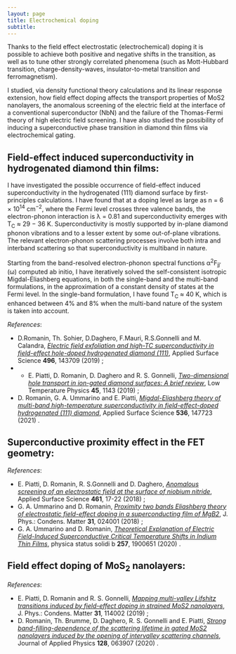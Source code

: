 ```yaml
---
layout: page
title: Electrochemical doping
subtitle: 
---
```


Thanks to the field effect electrostatic (electrochemical) doping it is possible to achieve both positive and negative shifts in the transition, as well as to tune other strongly correlated phenomena (such as Mott-Hubbard transition, charge-density-waves, insulator-to-metal transition and ferromagnetism).

I studied, via density functional theory calculations and its linear response extension, how field effect doping affects the transport properties of MoS2 nanolayers, the anomalous screening of the electric field at the interface of a conventional superconductor (NbN) and the failure of the Thomas-Fermi theory of high electric field screening. I have also studied the possibility of inducing a superconductive phase transition in diamond thin films via electrochemical gating.

## Field-effect induced superconductivity in hydrogenated diamond thin films:

I have investigated the possible occurrence of field-effect induced superconductivity in the hydrogenated (111) diamond surface by first-principles calculations. I have found that at a doping level as large as n = 6 × 10<sup>14</sup> cm<sup>−2</sup>, where the Fermi level crosses three valence bands, the electron-phonon interaction is λ = 0.81 and superconductivity emerges with T<sub>C</sub> ≈ 29 − 36 K. Superconductivity is mostly supported by in-plane diamond phonon vibrations and to a lesser extent by some out-of-plane vibrations. The relevant electron-phonon scattering processes involve both intra and interband scattering so that superconductivity is multiband in nature.

Starting from the band-resolved electron-phonon spectral functions α<sup>2</sup>F<sub>jj′</sub> (ω) computed ab initio, I have iteratively solved the self-consistent isotropic Migdal-Eliashberg equations, in both the single-band and the multi-band formulations, in the approximation of a constant density of states at the Fermi level. In the single-band formulation, I have found T<sub>C</sub> ≈ 40 K, which is enhanced between 4% and 8% when the multi-band nature of the system is taken into account.

_References_:
* D.Romanin, Th. Sohier, D.Daghero, F.Mauri, R.S.Gonnelli and M. Calandra, [_Electric field exfoliation and high-TC superconductivity in field-effect hole-doped hydrogenated diamond (111)_](https://scholar.google.com/citations?hl=en&user=0U81UJ8AAAAJ&view_op=list_works&sortby=pubdate), Applied Surface Science **496**, 143709 (2019) ;
* * E. Piatti, D. Romanin, D. Daghero and R. S. Gonnelli, [_Two-dimensional hole transport in ion-gated diamond surfaces: A brief review_](https://aip.scitation.org/doi/abs/10.1063/10.0000122), Low Temperature Physics **45**, 1143 (2019) ;
* D. Romanin, G. A. Ummarino and E. Piatti, [_Migdal-Eliashberg theory of multi-band high-temperature superconductivity in field-effect-doped hydrogenated (111) diamond_](https://www.sciencedirect.com/science/article/abs/pii/S0169433220324806), Applied Surface Science **536**, 147723 (2021) .

## Superconductive proximity effect in the FET geometry:

_References_:
* E. Piatti, D. Romanin, R. S.Gonnelli and D. Daghero, [_Anomalous screening of an electrostatic field at the surface of niobium nitride_](https://www.sciencedirect.com/science/article/abs/pii/S0169433218315022), Applied Surface Science **461**, 17-22 (2018) ;
* G. A. Ummarino and D. Romanin, [_Proximity two bands Eliashberg theory of electrostatic field-effect doping in a superconducting film of MgB2_](https://iopscience.iop.org/article/10.1088/1361-648X/aaef6b/meta), J. Phys.: Condens. Matter **31**, 024001 (2018) ;
* G. A. Ummarino and D. Romanin, [_Theoretical Explanation of Electric Field-Induced Superconductive Critical Temperature Shifts in Indium Thin Films_](https://onlinelibrary.wiley.com/doi/abs/10.1002/pssb.201900651), physica status solidi b **257**, 1900651 (2020) .

## Field effect doping of MoS<sub>2</sub> nanolayers:

_References_:
* E. Piatti, D. Romanin and R. S. Gonnelli, [_Mapping multi-valley Lifshitz transitions induced by field-effect doping in strained MoS2 nanolayers_](https://iopscience.iop.org/article/10.1088/1361-648X/aaf981/meta), J. Phys.: Condens. Matter **31**, 114002 (2019) ;
* D. Romanin, Th. Brumme, D. Daghero, R. S. Gonnelli and E. Piatti, [_Strong band-filling-dependence of the scattering lifetime in gated MoS2 nanolayers induced by the opening of intervalley scattering channels_](https://aip.scitation.org/doi/abs/10.1063/5.0017921), Journal of Applied Physics **128**, 063907 (2020) .
